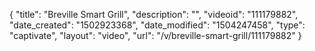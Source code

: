 {
    "title": "Breville Smart Grill",
    "description": "",
    "videoid": "111179882",
    "date_created": "1502923368",
    "date_modified": "1504247458",
    "type": "captivate",
    "layout": "video",
    "url": "\/v\/breville-smart-grill\/111179882"
}